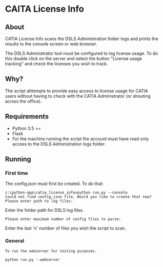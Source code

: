 # CAITA License Info

## About

CATIA License Info scans the DSLS Administration folder logs and prints the 
results to the console screen or web browser.

The DSLS Administrator tool must be configured to log license usage. To do 
this double click on the server and select the button "License usage tracking" 
and check the licenses you wish to track.

## Why?

The script atttempts to provide easy access to license usage for CATIA users 
without having to check with the CATIA Administrator (or shouting across the 
office).


## Requirements
* Python 3.5 >=
* Flask
* For the machine running the script the account must have read only access to 
the DSLS Administration logs folder.


## Running

### First time

The config.json must first be created. To do that:

    c:\python-app\catia_license_info>python run.py --console
    Could not find config.json file. Would you like to create that now?
    Please enter path to log files:

Enter the folder path for DSLS log files.

    Please enter maximum number of config files to parse:

Enter the last 'n' number of files you wish the script to scan.


### General

    To run the webserver for testing purposes.
    
    python run.py --webserver





